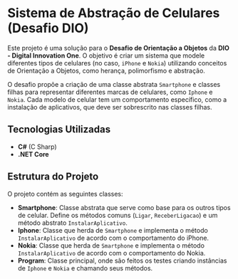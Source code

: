 # Sistema de Abstração de Celulares (Desafio DIO)

Este projeto é uma solução para o **Desafio de Orientação a Objetos** da **DIO - Digital Innovation One**. O objetivo é criar um sistema que modele diferentes tipos de celulares (no caso, `iPhone` e `Nokia`) utilizando conceitos de Orientação a Objetos, como herança, polimorfismo e abstração.

O desafio propõe a criação de uma classe abstrata `Smartphone` e classes filhas para representar diferentes marcas de celulares, como `Iphone` e `Nokia`. Cada modelo de celular tem um comportamento específico, como a instalação de aplicativos, que deve ser sobrescrito nas classes filhas.

## Tecnologias Utilizadas

- **C#** (C Sharp)
- **.NET Core**

## Estrutura do Projeto

O projeto contém as seguintes classes:

- **Smartphone**: Classe abstrata que serve como base para os outros tipos de celular. Define os métodos comuns (`Ligar`, `ReceberLigacao`) e um método abstrato `InstalarAplicativo`.
- **Iphone**: Classe que herda de `Smartphone` e implementa o método `InstalarAplicativo` de acordo com o comportamento do iPhone.
- **Nokia**: Classe que herda de `Smartphone` e implementa o método `InstalarAplicativo` de acordo com o comportamento do Nokia.
- **Program**: Classe principal, onde são feitos os testes criando instâncias de `Iphone` e `Nokia` e chamando seus métodos.
